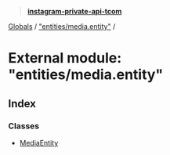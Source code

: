 > **[instagram-private-api-tcom](../README.md)**

[Globals](../README.md) / ["entities/media.entity"](_entities_media_entity_.md) /

# External module: "entities/media.entity"

## Index

### Classes

* [MediaEntity](../classes/_entities_media_entity_.mediaentity.md)